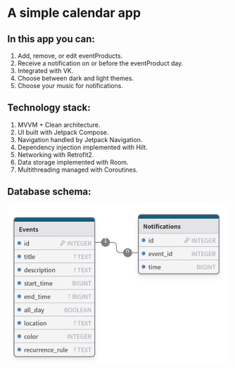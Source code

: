 # A simple calendar app

## In this app you can:

1. Add, remove, or edit eventProducts.
2. Receive a notification on or before the eventProduct day.
3. Integrated with VK.
4. Choose between dark and light themes.
5. Choose your music for notifications.

## Technology stack:

1. MVVM + Clean architecture.
2. UI built with Jetpack Compose.
3. Navigation handled by Jetpack Navigation.
4. Dependency injection implemented with Hilt.
5. Networking with Retrofit2.
6. Data storage implemented with Room.
7. Multithreading managed with Coroutines.

## Database schema:
![DatabaseSchema](https://github.com/BloodSpyy/Calendar/blob/main/static/DatabaseSchema.png)
